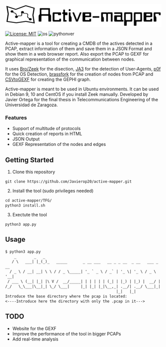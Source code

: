 <img align="center" src="https://github.com/Javierop20/active-mapper/blob/master/TFG/images/logo.PNG">

[![License: MIT](https://img.shields.io/badge/License-MIT-yellow.svg)](https://opensource.org/licenses/MIT)
![os](https://img.shields.io/badge/OS-Linux,%20macOS-yellow.svg)
![pythonver](https://img.shields.io/badge/python-3.6%2B-blue.svg)

Active-mapper is a tool for creating a CMDB of the actives detected in a PCAP, extract information of them and save them in a JSON Format and show them in a web browser report.
Also export the PCAP to GEXF for graphical representation of the communication between nodes.

It uses [Bro/Zeek](https://github.com/bro/bro) for the disection, [JA3](https://github.com/salesforce/ja3) for the detection of User-Agents, [p0f](https://github.com/p0f/p0f) for the OS Detection, [brassfork](https://github.com/mikkolehtisalo/brassfork) for the creation of nodes from PCAP and [CSVtoGEXF](https://github.com/oerpli/CSVtoGEXF) for creating the GEPHI graph.

Active-mapper is meant to be used in Ubuntu environments. It can be used in Debian 9, 10 and CentOS if you install Zeek manually. Developed by Javier Ortega for the final thesis in Telecommunications Engineering of the Universidad de Zaragoza.

### Features
- Support of multitude of protocols
- Quick creation of reports in HTML
- JSON Output
- GEXF Representation of the nodes and edges

## Getting Started

1. Clone this repository

```buildoutcfg
git clone https://github.com/Javierop20/active-mapper.git
```

2. Install the tool (sudo privileges needed)

```buildoutcfg
cd active-mapper/TFG/
python3 install.sh
```

3. Exectute the tool

```buildoutcfg
python3 app.py
```

## Usage

```buildoutcfg
$ python3 app.py
    _        _   _
   / \   ___| |_(_)_   _____       _ __ ___   __ _ _ __  _ __   ___ _ __
  / _ \ / __| __| \ \ / / _ \_____| '_ ` _ \ / _` | '_ \| '_ \ / _ \ '__|
 / ___ \ (__| |_| |\ V /  __/_____| | | | | | (_| | |_) | |_) |  __/ |
/_/   \_\___|\__|_| \_/ \___|     |_| |_| |_|\__,_| .__/| .__/ \___|_|
                                                  |_|   |_|
Introduce the base directory where the pcap is located:
<----Introduce here the directory with only the .pcap in it--->

```

## TODO
- Website for the GEXF
- Improve the performance of the tool in bigger PCAPs
- Add real-time analysis
